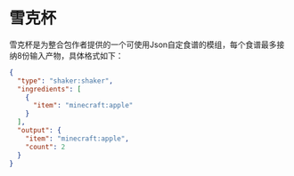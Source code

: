 # 雪克杯
雪克杯是为整合包作者提供的一个可使用Json自定食谱的模组，每个食谱最多接纳8份输入产物，具体格式如下：
```json
{
  "type": "shaker:shaker",
  "ingredients": [
    {
      "item": "minecraft:apple"
    }
  ],
  "output": {
    "item": "minecraft:apple",
    "count": 2
  }
}
```